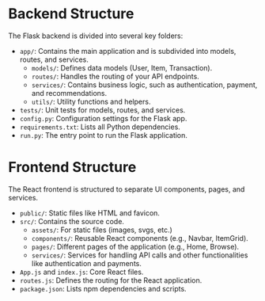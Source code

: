 # Backend Structure

The Flask backend is divided into several key folders:

- `app/`: Contains the main application and is subdivided into models, routes, and services.
  - `models/`: Defines data models (User, Item, Transaction).
  - `routes/`: Handles the routing of your API endpoints.
  - `services/`: Contains business logic, such as authentication, payment, and recommendations.
  - `utils/`: Utility functions and helpers.
- `tests/`: Unit tests for models, routes, and services.
- `config.py`: Configuration settings for the Flask app.
- `requirements.txt`: Lists all Python dependencies.
- `run.py`: The entry point to run the Flask application.

# Frontend Structure

The React frontend is structured to separate UI components, pages, and services.

- `public/`: Static files like HTML and favicon.
- `src/`: Contains the source code.
  - `assets/`: For static files (images, svgs, etc.)
  - `components/`: Reusable React components (e.g., Navbar, ItemGrid).
  - `pages/`: Different pages of the application (e.g., Home, Browse).
  - `services/`: Services for handling API calls and other functionalities like authentication and payments.
- `App.js` and `index.js`: Core React files.
- `routes.js`: Defines the routing for the React application.
- `package.json`: Lists npm dependencies and scripts.